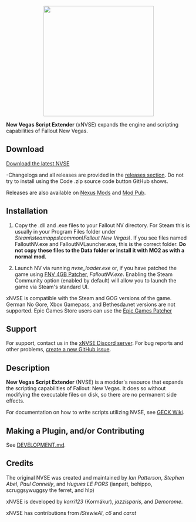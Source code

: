 
<p align="center">
  <a href="https://github.com/xNVSE/NVSE/releases">
    <img height="300px" src="https://i.imgur.com/A17LUFv.png">
  </a>
</p>

**New Vegas Script Extender** (xNVSE) expands the engine and scripting capabilities of Fallout New Vegas.

## Download

[Download the latest NVSE](https://github.com/xNVSE/NVSE/releases)

-Changelogs and all releases are provided in the [releases section](https://github.com/xNVSE/NVSE/releases). Do not try to install using the Code .zip source code button GitHub shows.

Releases are also available on [Nexus Mods](https://www.nexusmods.com/newvegas/mods/67883) and [Mod Pub](https://mod.pub/falloutnv/41-new-vegas-script-extender-nvse-xnvse).

## Installation

1. Copy the .dll and .exe files to your Fallout NV directory. For Steam this is usually in your Program Files folder under *Steam\\steamapps\\common\\Fallout New Vegas\\*. If you see files named FalloutNV.exe and FalloutNVLauncher.exe, this is the correct folder. **Do not copy these files to the Data folder or install it with MO2 as with a normal mod.**

2. Launch NV via running *nvse_loader.exe* or, if you have patched the game using [FNV 4GB Patcher](https://www.nexusmods.com/newvegas/mods/62552/), *FalloutNV.exe*. Enabling the Steam Community option (enabled by default) will allow you to launch the game via Steam's standard UI.

xNVSE is compatible with the Steam and GOG versions of the game. German No Gore, Xbox Gamepass, and Bethesda.net versions are not supported. Epic Games Store users can use the [Epic Games Patcher](https://www.nexusmods.com/newvegas/mods/81281)

## Support

For support, contact us in the [xNVSE Discord server](https://discord.gg/EebN93s). For bug reports and other problems, [create a new GitHub issue](https://github.com/NVSEx/NVSE/issues).

## Description

**New Vegas Script Extender** (NVSE) is a modder's resource that expands the scripting capabilities of Fallout: New Vegas. It does so without modifying the executable files on disk, so there are no permanent side effects.


For documentation on how to write scripts utilizing NVSE, see [GECK Wiki](https://geckwiki.com/index.php?title=Main_Page).

## Making a Plugin, and/or Contributing
See [DEVELOPMENT.md](https://github.com/xNVSE/NVSE/blob/master/DEVELOPMENT.md).

## Credits

The original NVSE was created and maintained by *Ian Patterson*,
*Stephen Abel*, *Paul Connelly*, and *Hugues LE PORS*
(ianpatt, behippo, scruggsywuggsy the ferret, and hlp)

xNVSE is developed by *korri123* (Kormákur), *jazzisparis*, and *Demorome*.

xNVSE has contributions from *lStewieAl*, *c6* and *carxt*
